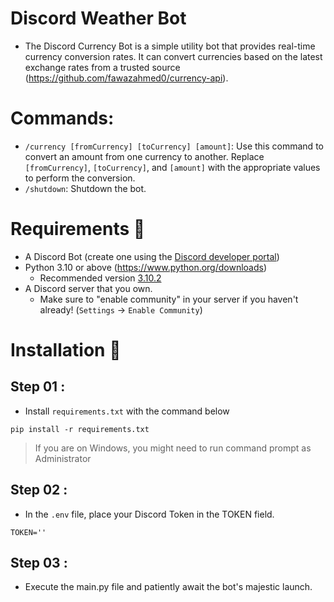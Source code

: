 # Discord Weather Bot
- The Discord Currency Bot is a simple utility bot that provides real-time currency conversion rates. It can convert currencies based on the latest exchange rates from a trusted source (https://github.com/fawazahmed0/currency-api).

# Commands:
- `/currency [fromCurrency] [toCurrency] [amount]`: Use this command to convert an amount from one currency to another. Replace `[fromCurrency]`, `[toCurrency]`, and `[amount]` with the appropriate values to perform the conversion.
- `/shutdown`: Shutdown the bot.

# Requirements 🧾
- A Discord Bot (create one using the [Discord developer portal](https://discord.com/developers/applications))
- Python 3.10 or above (https://www.python.org/downloads)
  - Recommended version [3.10.2](https://www.python.org/downloads/release/python-3102/)
- A Discord server that you own.
  - Make sure to "enable community" in your server if you haven't already! (`Settings` -> `Enable Community`)

# Installation 🚀
## Step 01 :
- Install `requirements.txt` with the command below 
```
pip install -r requirements.txt
```
> If you are on Windows, you might need to run command prompt as Administrator

## Step 02 :
- In the `.env` file, place your Discord Token in the TOKEN field.
```
TOKEN=''
```

## Step 03 :
- Execute the main.py file and patiently await the bot's majestic launch.
